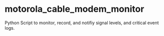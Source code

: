 # motorola_cable_modem_monitor
Python Script to monitor, record, and notifiy signal levels, and critical event logs.
